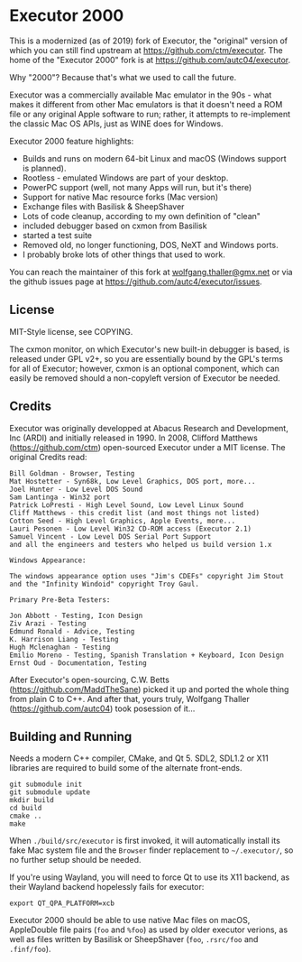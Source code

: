 Executor 2000
=============

This is a modernized (as of 2019) fork of Executor, the "original" version
of which you can still find upstream at https://github.com/ctm/executor.
The home of the "Executor 2000" fork is at https://github.com/autc04/executor.

Why "2000"? Because that's what we used to call the future.

Executor was a commercially available Mac emulator in the 90s -
what makes it different from other Mac emulators is that it doesn't need a
ROM file or any original Apple software to run; rather, it attempts to
re-implement the classic Mac OS APIs, just as WINE does for Windows.

Executor 2000 feature highlights:

  - Builds and runs on modern 64-bit Linux and macOS (Windows support is planned).
  - Rootless - emulated Windows are part of your desktop.
  - PowerPC support (well, not many Apps will run, but it's there)
  - Support for native Mac resource forks (Mac version)
  - Exchange files with Basilisk & SheepShaver
  - Lots of code cleanup, according to my own definition of "clean"
  - included debugger based on cxmon from Basilisk
  - started a test suite
  - Removed old, no longer functioning, DOS, NeXT and Windows ports.
  - I probably broke lots of other things that used to work.

You can reach the maintainer of this fork at wolfgang.thaller@gmx.net or via
the github issues page at https://github.com/autc4/executor/issues.

License
-------

MIT-Style license, see COPYING.

The cxmon monitor, on which Executor's new built-in debugger is based,
is released under GPL v2+, so you are essentially bound by the GPL's terms
for all of Executor; however, cxmon is an optional component, which can easily
be removed should a non-copyleft version of Executor be needed.

Credits
-------

Executor was originally developped at Abacus Research and Development, Inc (ARDI)
and initially released in 1990. In 2008, Clifford Matthews (https://github.com/ctm)
open-sourced Executor under a MIT license.
The original Credits read:

```
Bill Goldman - Browser, Testing
Mat Hostetter - Syn68k, Low Level Graphics, DOS port, more...
Joel Hunter - Low Level DOS Sound
Sam Lantinga - Win32 port
Patrick LoPresti - High Level Sound, Low Level Linux Sound
Cliff Matthews - this credit list (and most things not listed)
Cotton Seed - High Level Graphics, Apple Events, more...
Lauri Pesonen - Low Level Win32 CD-ROM access (Executor 2.1)
Samuel Vincent - Low Level DOS Serial Port Support
and all the engineers and testers who helped us build version 1.x

Windows Appearance:

The windows appearance option uses "Jim's CDEFs" copyright Jim Stout and the "Infinity Windoid" copyright Troy Gaul.

Primary Pre-Beta Testers:

Jon Abbott - Testing, Icon Design
Ziv Arazi - Testing
Edmund Ronald - Advice, Testing
K. Harrison Liang - Testing
Hugh Mclenaghan - Testing
Emilio Moreno - Testing, Spanish Translation + Keyboard, Icon Design
Ernst Oud - Documentation, Testing
```

After Executor's open-sourcing, C.W. Betts (https://github.com/MaddTheSane)
picked it up and ported the whole thing from plain C to C++.
And after that, yours truly, Wolfgang Thaller (https://github.com/autc04) took
posession of it...

Building and Running
--------------------

Needs a modern C++ compiler, CMake, and Qt 5.
SDL2, SDL1.2 or X11 libraries are required to build some of the alternate front-ends.

```
git submodule init
git submodule update
mkdir build
cd build
cmake ..
make
```

When `./build/src/executor` is first invoked, it will automatically install its
fake Mac system file and the `Browser` finder replacement to `~/.executor/`, so
no further setup should be needed.

If you're using Wayland, you will need to force Qt to use its X11 backend, as their
Wayland backend hopelessly fails for executor:

```
export QT_QPA_PLATFORM=xcb
```

Executor 2000 should be able to use native Mac files on macOS, AppleDouble 
file pairs (`foo` and `%foo`) as used by older executor verions, as well as
files written by Basilisk or SheepShaver (`foo`, `.rsrc/foo` and `.finf/foo`).
